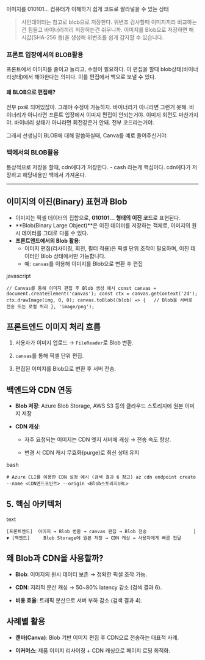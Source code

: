이미지를 010101... 컴퓨터가 이해하기 쉽게 코드로 짤라넣을 수 있는 상태

> 사인데이터는 참고로 blob으로 저장한다. 위변조 검사할때 이미지끼리 비교하는건 힘들고 바이너리끼리 저장하는건 쉬우니까. 이미지를 Blob으로 저장하면 해시값(SHA-256 등)을 생성해 위변조를 쉽게 감지할 수 있습니다.


### 프론트 입장에서의 BLOB활용

프론트에서 이미지를 줄이고 늘리고, 수정이 필요하다. 
이 편집을 할때 blob상태(바이너리상태)에서 해야한다는 의미다.
이를 편집에서 백으로 보낼 수 있다. 

#### 왜 BLOB으로 편집해?
전부 px로 되어있잖아. 그래야 수정이 가능하지. 바이너리가 아니라면 그런거 못해.
바이너리가 아니라면 프론트 입장에서 이미지 편집이 안되는거야.
이미지 회전도 마찬가지야. 바이너리 상태가 아니라면 회전같은거 안돼.
전부 코드라는거야. 

그래서 선생님이 BLOB에 대해 말씀하실때, Canva를 예로 들어주신거야.




### 백에서의 BLOB활용

통상적으로 저장을 할때, cdn에다가 저장한다. - cash 라는게 핵심이다.
cdn에다가 저장하고 해당내용만 백에서 가져온다.




---

## **이미지의 이진(Binary) 표현과 Blob**

- 이미지는 픽셀 데이터의 집합으로, **010101... 형태의 이진 코드**로 표현된다.
- **Blob(Binary Large Object)**은 이진 데이터를 저장하는 객체로, 이미지의 원시 데이터를 그대로 다룰 수 있다.
- **프론트엔드에서의 Blob 활용**:
    - 이미지 편집(리사이징, 회전, 필터 적용)은 픽셀 단위 조작이 필요하며, 이진 데이터인 Blob 상태에서만 가능합니다.
    - 예: `canvas`를 이용해 이미지를 Blob으로 변환 후 편집
        

javascript

`// Canvas를 통해 이미지 편집 후 Blob 생성 예시 const canvas = document.createElement('canvas'); const ctx = canvas.getContext('2d'); ctx.drawImage(img, 0, 0); canvas.toBlob((blob) => {   // Blob을 서버로 전송 또는 로컬 처리 }, 'image/png');`


## **프론트엔드 이미지 처리 흐름**

1. 사용자가 이미지 업로드 → `FileReader`로 Blob 변환.
    
2. `canvas`를 통해 픽셀 단위 편집.
    
3. 편집된 이미지를 Blob으로 변환 후 서버 전송.
    

## **백엔드와 CDN 연동**

- **Blob 저장**: Azure Blob Storage, AWS S3 등의 클라우드 스토리지에 원본 이미지 저장
    
- **CDN 캐싱**:
    
    - 자주 요청되는 이미지는 CDN 엣지 서버에 캐싱 → 전송 속도 향상.
        
    - 변경 시 CDN 캐시 무효화(purge)로 최신 상태 유지[](https://www.keycdn.com/support/azure-blob-cdn)
        

bash

`# Azure CLI를 이용한 CDN 설정 예시 (검색 결과 6 참고) az cdn endpoint create --name <CDN엔드포인트> --origin <Blob스토리지URL>`

## 5. **핵심 아키텍처**

text

`[프론트엔드]  이미지 → Blob 변환 → canvas 편집 → Blob 전송                 │                ▼ [백엔드]     Blob Storage에 원본 저장 → CDN 캐싱 → 사용자에게 빠른 전달`

## **왜 Blob과 CDN을 사용할까?**

- **Blob**: 이미지의 원시 데이터 보존 → 정확한 픽셀 조작 가능.
    
- **CDN**: 지리적 분산 캐싱 → 50~80% latency 감소 (검색 결과 6).
    
- **비용 효율**: 트래픽 분산으로 서버 부하 감소 (검색 결과 4).
    

## 사례별 활용

- **캔바(Canva)**: Blob 기반 이미지 편집 후 CDN으로 전송하는 대표적 사례.
    
- **이커머스**: 제품 이미지 리사이징 + CDN 캐싱으로 페이지 로딩 최적화.